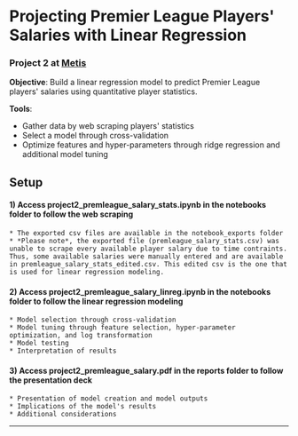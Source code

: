 Projecting Premier League Players' Salaries with Linear Regression
==============================

### Project 2 at [Metis](www.thisismetis.com)
**Objective**: Build a linear regression model to predict Premier League players' salaries using quantitative player statistics.

**Tools**:
- Gather data by web scraping players' statistics
- Select a model through cross-validation
- Optimize features and hyper-parameters through ridge regression and additional model tuning

## Setup

#### 1) Access **project2_premleague_salary_stats.ipynb** in the notebooks folder to follow the web scraping
	* The exported csv files are available in the notebook_exports folder
	* *Please note*, the exported file (premleague_salary_stats.csv) was unable to scrape every available player salary due to time contraints. Thus, some available salaries were manually entered and are available in premleague_salary_stats_edited.csv. This edited csv is the one that is used for linear regression modeling.

#### 2) Access **project2_premleague_salary_linreg.ipynb** in the notebooks folder to follow the linear regression modeling
	* Model selection through cross-validation
	* Model tuning through feature selection, hyper-parameter optimization, and log transformation
	* Model testing
	* Interpretation of results

#### 3) Access **project2_premleague_salary.pdf** in the reports folder to follow the presentation deck
	* Presentation of model creation and model outputs
	* Implications of the model's results
	* Additional considerations



--------